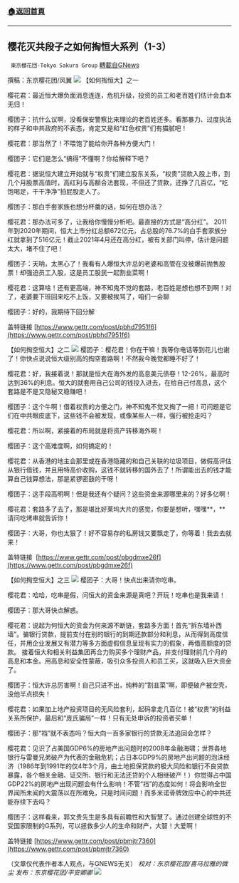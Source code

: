 ###  [:house:返回首頁](https://github.com/ourhimalayas/txt)
---


## 樱花灭共段子之如何掏恒大系列（1-3）
` 東京櫻花団-Tokyo Sakura Group` [轉載自GNews](https://gnews.org/zh-hans/1551261/)

撰稿：东京樱花团/风翼
![](https://assets.gnews.org/wp-content/uploads/2021/09/092419.jpg)
【如何掏恒大】之一

樱花君：最近恒大爆负面消息连连，危机升级，投资的员工和老百姓们估计会血本无归！

樱团子：抗什么议啊，没看保安警察比来理论的老百姓还多。看那暴力、过度执法的样子和中共政府的不表态，肯定又是和“红色权贵”们有猫腻吧！

樱花君：那当然了！不喂饱了能给你开各种方便大门！

樱团子：它们是怎么“搞得”不懂啊？你给解释下吧？

樱花君：据说恒大建立开始就与“权贵”们建立股东关系，“权贵”贷款入股上市，到几个月股票高值时，高红利与高额合法套现，不但还了贷款，还挣了几百亿，“吃饱喝足，干干净净”拍屁股走人了。

樱团子：那白手套家族也想分杯羹的话，如何在想办法？

樱花君：那办法可多了，让我给你慢慢分析吧。最直接的方式是“高分红”。 2011年到2020年期间，恒大上市分红总额672亿元，占总股的76.7%的白手套家族分红就拿到了516亿元！截止2021年4月还在高分红，被有关部门叫停，估计是问题太大，堵不住了吧！

樱团子：天呐，太黑心了！我看有人爆恒大许总的老婆和高管在没被爆前抛售股票！却强迫员工入股，这是员工股民一起割韭菜啊！

樱花君：这算啥！还有更高端，神不知鬼不觉的套路，老百姓是想也想不到啊！对了，老婆要下班回来吃不上饭，又要被挨骂了，咱们一会聊

樱团子：好的，我期待下回分解

盖特链接 [https://www.gettr.com/post/pbhd7951f6](https://www.gettr.com/post/pbhd7951f6)

【如何掏空恒大】之二
![](https://assets.gnews.org/wp-content/uploads/2021/09/092420.jpg)
樱团子：樱花君！你在干嘛！我等你电话等到花儿也谢了！你快点说说恒大级别高的掏空套路啊！不然我今晚觉都睡不好了！

樱花君：好，我接着说！那就是恒大在海外发的高息美元债卷！12-26%，最高时达到36%的利息。恒大的就套用自己公司的钱投入进去，在给自己付高息，这个套路是不是又隐秘又稳赚吧！

樱团子：这个牛啊！借着权贵的方便之门，神不知鬼不觉又掏了一把！可问题是它们在中共眼皮底下，这些钱不会被发现，或像某些人一样，强行被抢走吗？

樱花君：所以啊，紧接着的布局就是将资产转移海外啊！

樱团子：这个高难度啊，如何搞定的！

樱花君：从香港的地主会那里或在香港隐藏的和自己关联的垃圾项目，做假高评估从银行借钱，并且用特高价收购，这钱不就转移的国外去了！所谓能出去的钱才能算自己钱算想法，那是紧锣密鼓的干呀！

樱团子：这手段高明啊！但是我还有个疑问？这些资金来源哪里来的？好多亿啊！

樱花君：套路多了去了，那是堪比好莱坞大片的感觉，你要是想听，嘿嘿**，**请问吃烤串就告诉你！

樱团子：大哥，你也太狠了！好不容易存的私房钱又要飘走了，你等着！我去去就来！

盖特链接  [https://www.gettr.com/post/pbgdmxe26f](https://www.gettr.com/post/pbgdmxe26f)

【如何掏空恒大】之三
![](https://assets.gnews.org/wp-content/uploads/2021/09/092421.jpg)
樱团子：大哥！快点出来请你吃串。

樱花君：哈哈，吃串是假，问恒大的资金来源是真吧？开玩！吃串也是我来请！

樱团子：那大哥快点解惑。

樱花君：说起为何恒大的资金为何来源不断链，套路多方面！首先“拆东墙补西墙”。骗银行贷款，提前支付在别的银行的到期还款部分和利息，从而得到高度信任，并用企业发展又有潜力等多方面虚假信息呈现有实力的假象，再借高额度的贷款。 接着恒大和相关利益集团再合力购买多个理财产品，并支付理财前几个月的高息和本金。用高息和安全性蒙蔽，吸引众多投资人和员工买，这就吸入巨大资金了。

樱团子：恒大许总厉害啊！自己只进不出，纯粹的“割韭菜”啊，即便破产被空壳，没他半点损失！

樱花君：如果加上地产投资项目的无风险套利，起码拿走几百亿！被“权贵”的利益关系所保护，最后和“庞氏骗局”一样！只有无处申诉的投资者买单！

樱团子：那“裆”就不表态吗？恒大向一百多家银行的贷款无法追回会怎样？

樱花君：见识了占美国GDP6%的房地产出问题时的2008年金融海啸；世界各地银行与雷曼兄弟破产为代表的金融危机；占日本GDP9%的房地产出问题的泡沫经济（1986年到1991年的仅4年3个月，由土地担保贷款的极大风险和银行不良贷款暴露，各个相关金融、证交所、银行和无法还贷的个人相继破产！）你觉得占中国GDP22%的房地产出现问题会有什么影响！不管“裆”的态度如何！将会影响全世界闻所未闻的大震荡以在所难免，只是时间问题！而多米诺骨牌效应中心的中共还能存续下去吗？

樱团子：这样看来，郭文贵先生是多具有前瞻性和大智慧了。通过创建全球性的不受国家限制的G系列，可以拯救多少人的生命和财产，大智！大爱啊！

盖特链接 [https://www.gettr.com/post/pbmjtr7360](https://www.gettr.com/post/pbmjtr7360)

（文章仅代表作者本人观点，与GNEWS无关）
*校对：东京樱花团/喜马拉雅的微尘
发布：东京樱花团/平安卿卿*
![](https://assets.gnews.org/wp-content/uploads/2021/09/image0-1-18.jpg)
